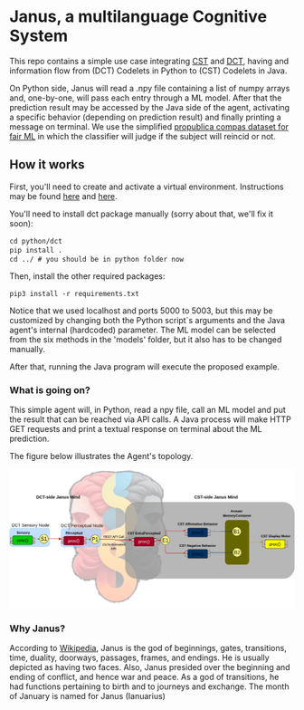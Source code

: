 # Janus, a multilanguage Cognitive System

This repo contains a simple use case integrating [CST](https://github.com/CST-Group/cst) and [DCT](https://github.com/wandgibaut/dct), having and information flow from (DCT) Codelets in Python to (CST) Codelets in Java.


On Python side, Janus will read a .npy file containing a list of numpy arrays and, one-by-one, will pass each entry through a ML model. After that the prediction result may be accessed by the Java side of the agent, activating a specific behavior (depending on prediction result) and finally printing a message on terminal. We use the simplified [propublica compas dataset for fair ML](https://github.com/adebayoj/fairml/blob/master/doc/example_notebooks/propublica_data_for_fairml.csv) in which the classifier will judge if the subject will reincid or not.
 
 ## How it works

First, you'll need to create and activate a virtual environment. Instructions may be found [here](https://docs.python.org/3/tutorial/venv.html) and [here](https://www.freecodecamp.org/news/how-to-setup-virtual-environments-in-python/).

You'll need to install dct package manually (sorry about that, we'll fix it soon):

    cd python/dct
    pip install .
    cd ../ # you should be in python folder now

Then, install the other required packages:

    pip3 install -r requirements.txt

Notice that we used localhost and ports 5000 to 5003, but this may be customized by changing both the Python script`s arguments and the Java agent's internal (hardcoded) parameter. The ML model can be selected from the six methods in the 'models' folder, but it also has to be changed manually.

After that, running the Java program will execute the proposed example.


### What is going on?

This simple agent will, in Python, read a npy file, call an ML model and put the result that can be reached via API calls. A Java process will make HTTP GET requests and print a textual response on terminal about the ML prediction.

The figure below illustrates the Agent's topology.


![Janus](img/janus_mind.png)


### Why Janus?

According to [Wikipedia](https://en.wikipedia.org/wiki/Janus), Janus is the god of beginnings, gates, transitions, time, duality, doorways, passages, frames, and endings. He is usually depicted as having two faces. Also, Janus presided over the beginning and ending of conflict, and hence war and peace. As a god of transitions, he had functions pertaining to birth and to journeys and exchange. The month of January is named for Janus (Ianuarius)